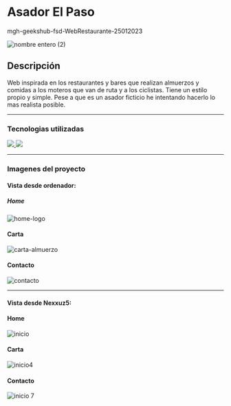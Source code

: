 # Asador El Paso
mgh-geekshub-fsd-WebRestaurante-25012023

![nombre entero (2)](https://user-images.githubusercontent.com/114586863/215618773-9adfbe8f-9a4b-4248-a1de-6ea83f164dc0.png)


## Descripción
Web inspirada en los restaurantes y bares que realizan almuerzos y comidas a los moteros que van de ruta y a los ciclistas. Tiene un estilo propio y simple. Pese a que es un asador ficticio he intentando hacerlo lo mas realista posible.

<hr>

### Tecnologias utilizadas
<a href="https://developer.mozilla.org/es/docs/Web/CSS">
    <img src= "https://img.shields.io/badge/css-1D7CF2?style=for-the-badge&logo=css3&logoColor=white"/>
</a>
<a href="https://www.w3schools.com/html/">
    <img src= "https://img.shields.io/badge/html5-1D0CF2?style=for-the-badge&logo=html5&logoColor=white"/>
</a>

<hr>

### Imagenes del proyecto

#### Vista desde ordenador:

##### Home

![home-logo](https://user-images.githubusercontent.com/114586863/215617860-d0a61835-bb8f-4c7b-920d-a7a1bbd5c15e.png)

#### Carta

![carta-almuerzo](https://user-images.githubusercontent.com/114586863/215617943-53dd58b1-fc31-402b-a6d2-7ff1060ed00e.png)

#### Contacto

![contacto](https://user-images.githubusercontent.com/114586863/215618104-19ce21ba-e504-4bb4-bbf2-59995f806c28.png)

<hr>

#### Vista desde Nexxuz5:

#### Home

![inicio](https://user-images.githubusercontent.com/114586863/215618477-bdf9afb0-9d8e-4e4e-bb52-87f057a9e121.png)

#### Carta

![inicio4](https://user-images.githubusercontent.com/114586863/215618505-1bea8481-7031-405e-a24f-116684e40d37.png)

#### Contacto

![inicio 7](https://user-images.githubusercontent.com/114586863/215618593-8e83ffe2-a6ec-4b9b-80b0-10fc45f4fb56.png)

